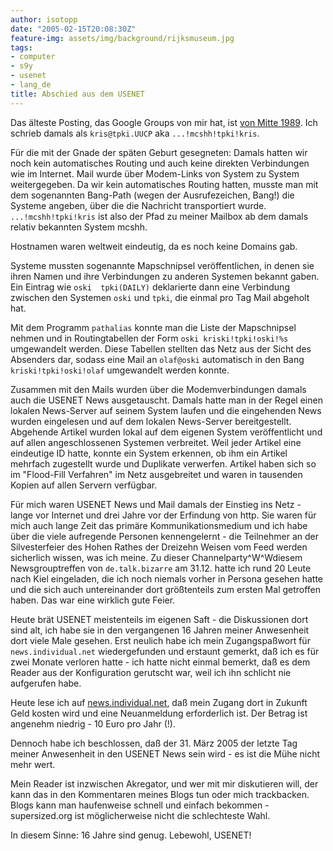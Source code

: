 ```yaml
---
author: isotopp
date: "2005-02-15T20:08:30Z"
feature-img: assets/img/background/rijksmuseum.jpg
tags:
- computer
- s9y
- usenet
- lang_de
title: Abschied aus dem USENET
---
```


Das älteste Posting, das Google Groups von mir hat, ist 
[von Mitte 1989](http://groups-beta.google.com/group/sub.config/msg/1b2b1a01e36f92e9?dmode=source). 
Ich schrieb damals als `kris@tpki.UUCP` aka `...!mcshh!tpki!kris`.

Für die mit der Gnade der späten Geburt gesegneten: 
Damals hatten wir noch kein automatisches Routing und auch keine direkten Verbindungen wie im Internet. 
Mail wurde über Modem-Links von System zu System weitergegeben. 
Da wir kein automatisches Routing hatten, musste man mit dem sogenannten Bang-Path (wegen der Ausrufezeichen, Bang!) die Systeme angeben, über die die Nachricht transportiert wurde. 
`...!mcshh!tpki!kris` ist also der Pfad zu meiner Mailbox ab dem damals relativ bekannten System mcshh.

Hostnamen waren weltweit eindeutig, da es noch keine Domains gab.

Systeme mussten sogenannte Mapschnipsel veröffentlichen, in denen sie ihren Namen und ihre Verbindungen zu anderen Systemen bekannt gaben.
Ein Eintrag wie `oski  tpki(DAILY)` deklarierte dann eine Verbindung zwischen den Systemen `oski` und `tpki`, die einmal pro Tag Mail abgeholt hat. 

Mit dem Programm `pathalias` konnte man die Liste der Mapschnipsel nehmen und in Routingtabellen der Form `oski kriski!tpki!oski!%s` umgewandelt werden.
Diese Tabellen stellten das Netz aus der Sicht des Absenders dar, sodass eine Mail an `olaf@oski` automatisch in den Bang `kriski!tpki!oski!olaf` umgewandelt werden konnte.

Zusammen mit den Mails wurden über die Modemverbindungen damals auch die USENET News ausgetauscht. 
Damals hatte man in der Regel einen lokalen News-Server auf seinem System laufen und die eingehenden News wurden eingelesen und auf dem lokalen News-Server bereitgestellt.
Abgehende Artikel wurden lokal auf dem eigenen System veröffentlicht und auf allen angeschlossenen Systemen verbreitet.
Weil jeder Artikel eine eindeutige ID hatte, konnte ein System erkennen, ob ihm ein Artikel mehrfach zugestellt wurde und Duplikate verwerfen. 
Artikel haben sich so im "Flood-Fill Verfahren" im Netz ausgebreitet und waren in tausenden Kopien auf allen Servern verfügbar.

Für mich waren USENET News und Mail damals der Einstieg ins Netz - lange vor Internet und drei Jahre vor der Erfindung von http.
Sie waren für mich auch lange Zeit das primäre Kommunikationsmedium und ich habe über die viele aufregende Personen kennengelernt - die Teilnehmer an der Silvesterfeier des Hohen Rathes der Dreizehn Weisen vom Feed werden sicherlich wissen, was ich meine.
Zu dieser Channelparty^W^Wdiesem Newsgrouptreffen von `de.talk.bizarre` am 31.12. hatte ich rund 20 Leute nach Kiel eingeladen, die ich noch niemals vorher in Persona gesehen hatte und die sich auch untereinander dort größtenteils zum ersten Mal getroffen haben. 
Das war eine wirklich gute Feier.

Heute brät USENET meistenteils im eigenen Saft - die Diskussionen dort sind alt, ich habe sie in den vergangenen 16 Jahren meiner Anwesenheit dort viele Male gesehen.
Erst neulich habe ich mein Zugangspaßwort für `news.individual.net` wiedergefunden und erstaunt gemerkt, daß ich es für zwei Monate verloren hatte - ich hatte nicht einmal bemerkt, daß es dem Reader aus der Konfiguration gerutscht war, weil ich ihn schlicht nie aufgerufen habe.

Heute lese ich auf 
[news.individual.net](http://news.individual.net/),
daß mein Zugang dort in Zukunft Geld kosten wird und eine Neuanmeldung erforderlich ist. 
Der Betrag ist angenehm niedrig - 10 Euro pro Jahr (!).

Dennoch habe ich beschlossen, daß der 31. März 2005 der letzte Tag meiner Anwesenheit in den USENET News sein wird - es ist die Mühe nicht mehr wert. 

Mein Reader ist inzwischen Akregator, und wer mit mir diskutieren will, der kann das in den Kommentaren meines Blogs tun oder mich trackbacken.
Blogs kann man haufenweise schnell und einfach bekommen - supersized.org ist möglicherweise nicht die schlechteste Wahl.

In diesem Sinne: 16 Jahre sind genug. Lebewohl, USENET!
